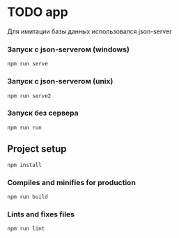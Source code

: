 # TODO app


Для имитации базы данных использовался json-server

### Запуск с json-serverом (windows)
```
npm run serve

```
### Запуск с json-serverом (unix)
```
npm run serve2

```

### Запуск без сервера
```
npm run run

```
## Project setup
```
npm install
```

### Compiles and minifies for production
```
npm run build
```

### Lints and fixes files
```
npm run lint
```

